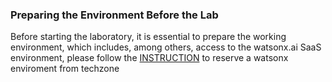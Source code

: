 ### Preparing the Environment Before the Lab

Before starting the laboratory, it is essential to prepare the working environment, which includes, among others, access to the watsonx.ai SaaS environment, please follow the [INSTRUCTION](./reserve_environment_from_techzone.md) to reserve a watsonx enviroment from techzone


